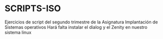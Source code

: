 # SCRIPTS-ISO
Ejercicios de script del segundo trimestre de la Asignatura Implantación de Sistemas operativos
Hará falta instalar el dialog y el Zenity en nuestro sistema linux
